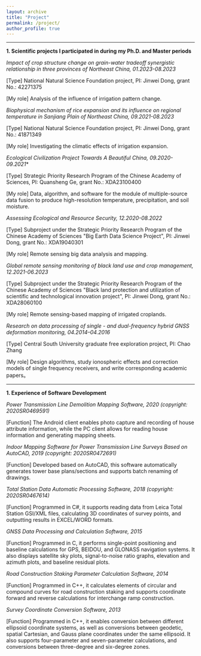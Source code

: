 ```yaml
---
layout: archive
title: "Project"
permalink: /project/
author_profile: true
---
```


-----------------------------------------------------------------
**1. Scientific projects I participated in during my Ph.D. and Master periods**


*Impact of crop structure change on grain-water tradeoff synergistic relationship in three provinces of Northeast China, 01.2023-08.2023*

[Type] National Natural Science Foundation project, PI: Jinwei Dong, grant No.: 42271375

[My role] Analysis of the influence of irrigation pattern change.


*Biophysical mechanism of rice expansion and its influence on regional temperature in Sanjiang Plain of Northeast China, 09.2021-08.2023*

[Type] National Natural Science Foundation project, PI: Jinwei Dong, grant No.: 41871349

[My role] Investigating the climatic effects of irrigation expansion.

*Ecological Civilization Project Towards A Beautiful China, 09.2020-09.2021**

[Type] Strategic Priority Research Program of the Chinese Academy of Sciences, PI: Quansheng Ge, grant No.: XDA23100400

[My role] Data, algorithm, and software for the module of multiple-source data fusion to produce high-resolution temperature, precipitation, and soil moisture.

*Assessing Ecological and Resource Security, 12.2020-08.2022*

[Type] Subproject under the Strategic Priority Research Program of the Chinese Academy of Sciences "Big Earth Data Science Project", PI: Jinwei Dong, grant No.: XDA19040301

[My role] Remote sensing big data analysis and mapping.

*Global remote sensing monitoring of black land use and crop management, 12.2021-06.2023*

[Type] Subproject under the Strategic Priority Research Program of the Chinese Academy of Sciences "Black land protection and utilization of scientific and technological innovation project", PI: Jinwei Dong, grant No.: XDA28060100

[My role] Remote sensing-based mapping of irrigated croplands.

*Research on data processing of single - and dual-frequency hybrid GNSS deformation monitoring, 04.2014–04.2016*

[Type] Central South University graduate free exploration project, PI: Chao Zhang

[My role] Design algorithms, study ionospheric effects and correction models of single frequency receivers, and write corresponding academic papers。


-----------------------------------------------------------------
**1. Experience of Software Development**

*Power Transmission Line Demolition Mapping Software, 2020 (copyright: 2020SR0469591)*

[Function] The Android client enables photo capture and recording of house attribute information, while the PC client allows for reading house information and generating mapping sheets.

*Indoor Mapping Software for Power Transmission Line Surveys Based on AutoCAD, 2019 (copyright: 2020SR0472691)*

[Function] Developed based on AutoCAD, this software automatically generates tower base plans/sections and supports batch renaming of drawings.

*Total Station Data Automatic Processing Software, 2018 (copyright: 2020SR0467614)*

[Function] Programmed in C#, it supports reading data from Leica Total Station GSI/XML files, calculating 3D coordinates of survey points, and outputting results in EXCEL/WORD formats.

*GNSS Data Processing and Calculation Software, 2015*

[Function] Programmed in C, it performs single-point positioning and baseline calculations for GPS, BEIDOU, and GLONASS navigation systems. It also displays satellite sky plots, signal-to-noise ratio graphs, elevation and azimuth plots, and baseline residual plots.

*Road Construction Staking Parameter Calculation Software, 2014*

[Function] Programmed in C++, it calculates elements of circular and compound curves for road construction staking and supports coordinate forward and reverse calculations for interchange ramp construction.

*Survey Coordinate Conversion Software, 2013*

[Function] Programmed in C++, it enables conversion between different ellipsoid coordinate systems, as well as conversions between geodetic, spatial Cartesian, and Gauss plane coordinates under the same ellipsoid. It also supports four-parameter and seven-parameter calculations, and conversions between three-degree and six-degree zones.
